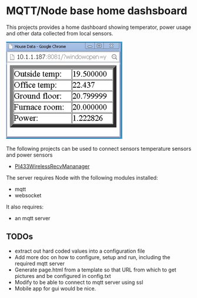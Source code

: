 # MQTT/Node base home dashsboard

This projects provides a home dashboard showing temperator, power
usage and other data collected from local sensors.

![picture of dashboard main window](pictures/dashboard_main_window.jpg?raw=true)

The following projects can be used to connect sensors temperature 
sensors and power sensors 
* [PI433WirelessRecvMananager](https://github.com/mhdawson/PI433WirelessRecvManager)

The server requires Node with the following modules installed:

* mqtt
* websocket
 
It also requires:

* an mqtt server 


## TODOs
- extract out hard coded values into a configuration file
- Add more doc on how to configure, setup and run, including the required mqtt server
- Generate page.html from a template so that URL from which to get pictures and be configured in config.txt
- Modify to be able to connect to mqtt server using ssl
- Mobile app for gui would be nice. 

